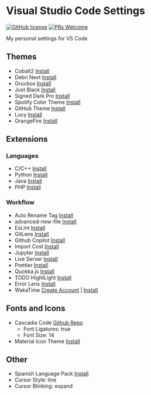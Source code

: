 # Visual Studio Code Settings

[![GitHub license](https://img.shields.io/github/license/Naereen/StrapDown.js.svg)](https://github.com/GabrielCrackPro/vscode-settings/master/LICENSE)
[![PRs Welcome](https://img.shields.io/badge/PRs-welcome-brightgreen.svg?style=flat-square)](https://github.com/GabrielCrackPro/vscode-settings/pulls)

My personal settings for VS Code

## Themes

- Cobalt2 <a href="https://marketplace.visualstudio.com/items?itemName=wesbos.theme-cobalt2">Install</a>
- Debri Next <a href="https://marketplace.visualstudio.com/items?itemName=sldobri.bunker">Install</a>
- Gruvbox <a href="https://marketplace.visualstudio.com/items?itemName=jdinhlife.gruvbox">Install</a>
- Just Black <a href="https://marketplace.visualstudio.com/items?itemName=nur.just-black">Install</a>
- Signed Dark Pro <a href="https://marketplace.visualstudio.com/items?itemName=51gn3d.signed-dark-pro">Install</a>
- Spotify Color Theme <a href="https://marketplace.visualstudio.com/items?itemName=oguhpereira.spotify-color-theme">Install</a>
- GitHub Theme <a href="https://marketplace.visualstudio.com/items?itemName=GitHub.github-vscode-theme">Install</a>
- Lucy <a href="https://marketplace.visualstudio.com/items?itemName=juliettepretot.lucy-vscode">Install</a>
- OrangeFire <a href="https://marketplace.visualstudio.com/items?itemName=Futureglobe.orangefire">Install</a>

## Extensions

### Languages

- C/C++ <a href="https://marketplace.visualstudio.com/items?itemName=ms-vscode.cpptools">Install</a>
- Python <a href="https://marketplace.visualstudio.com/items?itemName=ms-python.python">Install</a>
- Java <a href="https://marketplace.visualstudio.com/items?itemName=vscjava.vscode-java-pack">Install</a>
- PHP <a href="https://marketplace.visualstudio.com/items?itemName=felixfbecker.php-pack">Install</a>

### Workflow

- Auto Rename Tag <a href="https://marketplace.visualstudio.com/items?itemName=formulahendry.auto-rename-tag">Install</a>
- advanced-new-file <a href="https://marketplace.visualstudio.com/items?itemName=patbenatar.advanced-new-file">Install</a>
- EsLint <a href="https://marketplace.visualstudio.com/items?itemName=dbaeumer.vscode-eslint">Install</a>
- GitLens <a href="https://marketplace.visualstudio.com/items?itemName=eamodio.gitlens">Install</a>
- Github Copilot <a href="https://marketplace.visualstudio.com/items?itemName=GitHub.copilot">Install</a>
- Import Cost <a href="https://marketplace.visualstudio.com/items?itemName=wix.vscode-import-cost">Install</a>
- Jupyter <a href="https://marketplace.visualstudio.com/items?itemName=ms-toolsai.jupyter">Install</a>
- Live Server <a href="https://marketplace.visualstudio.com/items?itemName=ritwickdey.LiveServer">Install</a>
- Prettier <a href="https://marketplace.visualstudio.com/items?itemName=esbenp.prettier-vscode">Install</a>
- Quokka.js <a href="https://marketplace.visualstudio.com/items?itemName=WallabyJs.quokka-vscode">Install</a>
- TODO HightLight <a href="https://marketplace.visualstudio.com/items?itemName=wayou.vscode-todo-highlight">Install</a>
- Error Lens <a href="https://marketplace.visualstudio.com/items?itemName=usernamehw.errorlens">Install</a>
- WakaTime <a href="https://wakatime.com">Create Account</a> | <a href="https://marketplace.visualstudio.com/items?itemName=WakaTime.vscode-wakatime">Install</a>

## Fonts and Icons

- Cascadia Code <a href="https://github.com/microsoft/cascadia-code">Github Repo</a>
  - Font Ligatures: true
  - Font Size: 14
- Material Icon Theme <a href="https://marketplace.visualstudio.com/items?itemName=PKief.material-icon-theme">Install</a>

## Other

- Spanish Language Pack <a href="https://marketplace.visualstudio.com/items?itemName=MS-CEINTL.vscode-language-pack-es">Install</a>
- Cursor Style: line
- Cursor Blinking: expand
